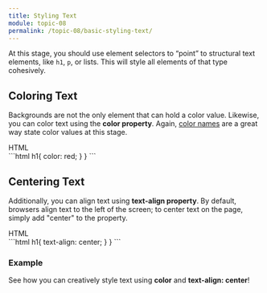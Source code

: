 ```yaml
---
title: Styling Text
module: topic-08
permalink: /topic-08/basic-styling-text/
---
```


<div class="divider-heading"></div>

At this stage, you should use element selectors to “point” to structural text elements, like `h1`, `p`, or lists. This will style all elements of that type cohesively.


## Coloring Text
Backgrounds are not the only element that can hold a color value. Likewise, you can color text using the **color property**. Again, <a href="https://www.w3schools.com/cssref/css_colors.asp" target="_blank">color names</a> are a great way state color values at this stage.

<div class="code-heading">
  <span class="html">HTML</span>
</div>
```html
  h1{
    color: red;
  } 
}
```


## Centering Text
Additionally, you can align text using **text-align property**. By default, browsers align text to the left of the screen; to center text on the page, simply add "center" to the property.

<div class="code-heading">
  <span class="html">HTML</span>
</div>
```html
  h1{
    text-align: center;
    } 
}
```


<div class="divider-pg"></div>


### Example
See how you can creatively style text using **color** and **text-align: center**!


<div class="external-embed">
  <p data-height="600" data-theme-id="30567" data-slug-hash="OJXVVrm" data-default-tab="html,result" data-user="retrog4m3r" data-pen-title="Basic HTML Text Styling" class="codepen"></p>
</div>
